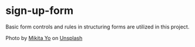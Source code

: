 # sign-up-form
Basic form controls and rules in structuring forms are utilized in this project.

Photo by <a href="https://unsplash.com/@mikitayo?utm_source=unsplash&utm_medium=referral&utm_content=creditCopyText">Mikita Yo</a> on <a href="https://unsplash.com/photos/QufavjQdNBg?utm_source=unsplash&utm_medium=referral&utm_content=creditCopyText">Unsplash</a>